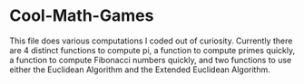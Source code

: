 # Cool-Math-Games
This file does various computations I coded out of curiosity. Currently there are 4 distinct functions to compute pi, a function to compute primes quickly, a function to compute Fibonacci numbers quickly, and two functions to use either the Euclidean Algorithm and the Extended Euclidean Algorithm.

